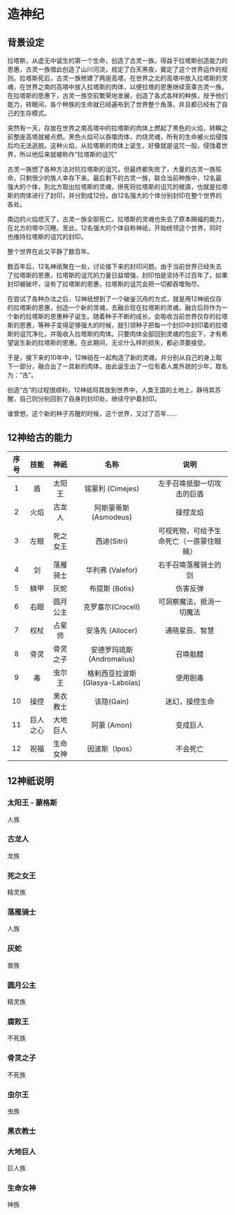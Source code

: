 # 造神纪

## 背景设定

拉塔斯，从虚无中诞生的第一个生命，创造了古灵一族。得益于拉塔斯创造能力的恩惠，古灵一族借此创造了山川河流，规定了白天黑夜，奠定了这个世界运作的规则。拉塔斯死后，古灵一族修建了两座高塔，在世界之北的高塔中放入拉塔斯的灵魂，在世界之南的高塔中放入拉塔斯的肉体，以便拉塔的恩惠继续笼罩古灵一族。在拉塔斯的恩惠下，古灵一族空前繁荣地发展，创造了各式各样的种族，授予他们能力，转眼间，各个种族的生命就已经遍布到了世界整个角落，并且都已经有了自己的生存模式。

突然有一天，存放在世界之南高塔中的拉塔斯的肉体上燃起了黑色的火焰，转瞬之前整座高塔就被点燃。黑色火焰可以吞噬肉体，灼烧灵魂，所有的生命被火焰侵蚀后均无法逃脱。这种火焰，从拉塔斯的肉体上诞生，好像就是诅咒一般，侵蚀着世界，所以他后来就被称作“拉塔斯的诅咒”

古灵一族想了各种方法对抗拉塔斯的诅咒，但最终都失败了，大量的古灵一族殒命，只剩很少的族人幸存下来。最后剩下的古灵一族，联合当前种族中，12名最强大的个体，到北方取出拉塔斯的灵魂，拼死将拉塔斯的诅咒的根源，也就是拉塔斯的肉体进行了封印，并分割成12份，由12名强大的个体分别封印在整个世界的各处。

南边的火焰熄灭了，古灵一族全部死亡。拉塔斯的灵魂也失去了原本赐福的能力，在北方的塔中沉睡。至此，12名强大的个体自称神祇，开始统领这个世界，同时也维持拉塔斯的诅咒的封印。

整个世界在此又平静了数百年。

数百年后，12名神祇聚在一处，讨论接下来的封印问题。由于当前世界已经失去了拉塔斯的恩惠，拉塔斯的诅咒的力量日益增强，封印怕是坚持不过百年了。如果封印被破坏，没有了拉塔斯的恩惠，拉塔斯的诅咒会把一切都吞噬殆尽。

在尝试了各种办法之后，12神祇想到了一个破釜沉舟的方式，就是用12神祇仅存的拉塔斯的恩惠，创造一个新的灵魂，去融合现在拉塔斯的灵魂，融合后将作为一个新的拉塔斯的恩惠种子诞生。随着种子不断的成长，会吸收当前世界仅存的拉塔斯的恩惠，等种子变得足够强大的时候，就引领种子把每一个封印中封印着的拉塔斯的诅咒净化，并吸收入拉塔斯的肉体。只要肉体全部回到灵魂的包庇下，才有希望诞生新的拉塔斯的恩惠。在此期间，无论什么样的损失，都必须要接受。

于是，接下来的10年中，12神祇在一起构造了新的灵魂，并分别从自己的身上取下一部分，融合出了一具新的肉体，由此诞生出了一位有着人类外貌的少年，取名为：“古”。

创造“古”的过程很顺利，12神祇将其放到世界中，人类王国的土地上，静待其苏醒，自己则分别回到了自身的封印处，继续守护着封印。

谁曾想，这个新的种子苏醒的时候，这个世界，又过了百年……

## 12神给古的能力

| 序号 | 技能 | 神祇 | 名称 | 说明 |
| :-: | :-: | :-: | :-: | :-: |
| 1 | 盾 | 太阳王 | 锡蒙利 (Cimejes)  | 左手召唤抵御一切攻击的巨盾 |
| 2 | 火焰 | 古龙人 | 阿斯蒙蒂斯(Asmodeus)  | 操控龙焰 |
| 3 | 左眼 | 死之女王 | 西迪(Sitri)  | 可视死物，可给予生命死亡（一直蒙住眼睛） |
| 4 | 剑 | 落雁骑士 | 华利弗 (Valefor)  | 右手召唤落雁骑士的剑 |
| 5 | 鳞甲 | 灰蛇 | 布提斯 (Botis)  | 伤害反弹 |
| 6 | 右眼 | 圆月公主 | 克罗塞尔(Crocell)  | 可洞察魔法，抵消一切魔法 |
| 7 | 权杖 | 占星师 | 安洛先 (Allocer)  | 通晓星辰、智慧 |
| 8 | 骨灵 | 骨灵之子 | 安德罗玛琉斯 (Andromalius) | 召唤骷髅 |
| 9 | 毒 | 虫尔王 | 格剌西亚拉波斯(Glasya-Labolas)  | 使用剧毒 |
| 10 | 操控 | 黑衣教士 | 该隐(Gain) | 迷幻，操控生命 |
| 11 | 巨人之心 | 大地巨人 | 阿蒙 (Amon) | 变成巨人 |
| 12 | 祝福 | 生命女神 | 因波斯（Ipos） | 不会死亡 |




## 12神祇说明

### 太阳王 - 蒙格斯
人族

### 古龙人
龙族

### 死之女王
精灵族

### 落雁骑士
人族

### 灰蛇
兽族

### 圆月公主
精灵族

### 腐败王
不死族

### 骨灵之子
不死族

### 虫尔王
虫族

### 黑衣教士


### 大地巨人
巨人族

### 生命女神
神族
